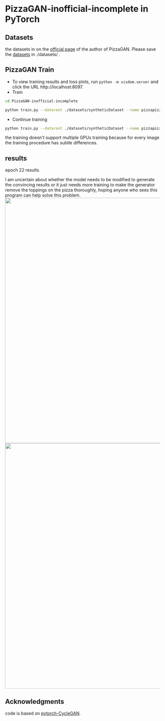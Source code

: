 
<br><br><br>

# PizzaGAN-inofficial-incomplete in PyTorch
## Datasets
the datasets in on the [official page](https://github.com/junyanz/pytorch-CycleGAN-and-pix2pix) of the author of PizzaGAN. Please save the [datasets](http://pizzagan.csail.mit.edu/pizzaGANsyntheticdata.zip) in ./datasets/ .

## PizzaGAN Train
- To view training results and loss plots, run `python -m visdom.server` and click the URL http://localhost:8097.
- Train
```bash
cd PizzaGAN-inofficial-incomplete

python train.py --dataroot ./datasets/syntheticDataset --name pizzapizza --model pizza_gan --gpu_ids 1,2 --batch_size 1 --wizard_batch_size 2 --dataset_mode pizza --epoch_count 0 --serial_batch 
```
- Continue training
```bash
python train.py --dataroot ./datasets/syntheticDataset --name pizzapizza --model pizza_gan --gpu_ids 1,2 --batch_size 1 --wizard_batch_size 2 --dataset_mode pizza --continue_train --epoch 20 --epoch_count 21 --serial_batch 
```



the training doesn't support multiple GPUs training because for every image the training procedure has subtle differences.

## results
epoch 22 results

I am uncertain about whether the model needs to be modified to generate the convincing results or it just needs more training to make the generator remove the toppings on the pizza thoroughly, hoping anyone who sees this program can help solve this problem.
<img src="https://raw.githubusercontent.com/huangrt01/PizzaGAN-inofficial-incomplete/master/imgs/epoch22img.jpg" width="800"/>
<img src="https://raw.githubusercontent.com/huangrt01/PizzaGAN-inofficial-incomplete/master/imgs/epoch22img4.jpg" width="800"/>



## Acknowledgments
code is based on [pytorch-CycleGAN](https://github.com/junyanz/pytorch-CycleGAN-and-pix2pix).
